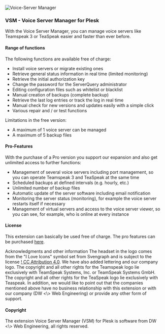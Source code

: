 ![Voice-Server Manager](https://repository-images.githubusercontent.com/254037963/2cf44d80-8018-11ea-9dbb-99f6eecfe829)

### VSM - Voice Server Manager for Plesk

With the Voice Server Manager, you can manage voice servers like Teamspeak 3 or TeaSpeak easier and faster than ever before.

#### Range of functions

The following functions are available free of charge:
- Install voice servers or migrate existing ones
- Retrieve general status information in real time (limited monitoring)
- Retrieve the initial authorization key
- Change the password for the ServerQuery administrator
- Editing configuration files such as whitelist or blacklist
- Manual creation of backups (complete backup)
- Retrieve the last log entries or track the log in real time
- Manual check for new versions and updates easily with a simple click
- Various repair and / or test functions

Limitations in the free version:
- A maximum of 1 voice server can be managed
- A maximum of 5 backup files

#### Pro-Features

With the purchase of a Pro version you support our expansion and also get unlimited access to further functions:
- Management of several voice servers including port management, so you can operate Teamspeak 3 and TeaSpeak at the same time
- Scheduled backups at defined intervals (e.g. hourly, etc.)
- Unlimited number of backup files
- Automatic update of the server software including email notification
- Monitoring the server status (monitoring), for example the voice server restarts itself if necessary
- Management of virtual servers and access to the voice server viewer, so you can see, for example, who is online at every instance

#### License
This extension can basically be used free of charge. The pro features can be purchased [here](https://www.plesk.com/extensions/voice-server-manager/).

Acknowledgments and other information
The headset in the logo comes from the "I Love Icons" symbol set from Svengraph and is subject to the license [! CC Attribution 4.0](http://creativecommons.org/licenses/by/4.0/). We have also added lettering and our company logo. The copyright and all other rights for the Teamspeak logo lie exclusively with TeamSpeak Systems, Inc. or TeamSpeak Systems GmbH. The copyright and all other rights for the TeaSpeak logo lie exclusively with Teaspeak. In addition, we would like to point out that the companies mentioned above have no business relationship with this extension or with our company (DW <\\> Web Engineering) or provide any other form of support.

#### Copyright
The extension Voice Server Manager (VSM) for Plesk is software from DW <\\> Web Engineering, all rights reserved.